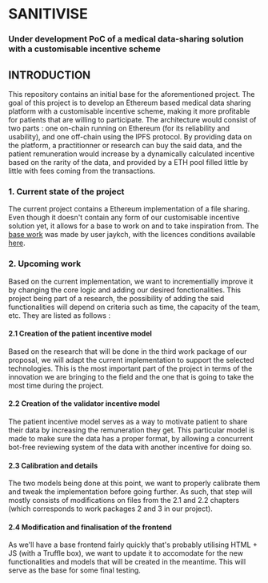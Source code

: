 # SANITIVISE
### Under development PoC of a medical data-sharing solution with a customisable incentive scheme

<h2>INTRODUCTION</h2>
This repository contains an initial base for the aforementioned project.
The goal of this project is to develop an Ethereum based medical data sharing platform with a customisable incentive scheme, making it more profitable for patients that are willing to participate.
The architecture would consist of two parts : one on-chain running on Ethereum (for its reliability and usability), and one off-chain using the IPFS protocol.
By providing data on the platform, a practitionner or research can buy the said data, and the patient remuneration would increase by a dynamically calculated incentive based on the rarity of the data, and provided by a ETH pool filled little by little with fees coming from the transactions.

<h3>1. Current state of the project</h3>
The current project contains a Ethereum implementation of a file sharing. 
Even though it doesn't contain any form of our customisable incentive solution yet, it allows for a base to work on and to take inspiration from.
The <a href="https://github.com/saren-io/ethereum-data-share">base work</a> was made by user jaykch, with the licences conditions available <a href="https://github.com/jaykch/ethereum-file-share/blob/master/LICENSE">here</a>.

<h3>2. Upcoming work</h3>
Based on the current implementation, we want to incrementially improve it by changing the core logic and adding our desired fonctionalities. 
This project being part of a research, the possibility of adding the said functionalities will depend on criteria such as time, the capacity of the team, etc.
They are listed as follows : 

<h4>2.1 Creation of the patient incentive model</h4>
Based on the research that will be done in the third work package of our proposal, we will adapt the current implementation to support the selected technologies.
This is the most important part of the project in terms of the innovation we are bringing to the field and the one that is going to take the most time during the project.

<h4>2.2 Creation of the validator incentive model</h4>
The patient incentive model serves as a way to motivate patient to share their data by increasing the remuneration they get. 
This particular model is made to make sure the data has a proper format, by allowing a concurrent bot-free reviewing system of the data with another incentive for doing so.

<h4>2.3 Calibration and details</h4>
The two models being done at this point, we want to properly calibrate them and tweak the implementation before going further. As such, that step will mostly consists of modifications on files from the 2.1 and 2.2 chapters (which corresponds to work packages 2 and 3 in our project).

<h4>2.4 Modification and finalisation of the frontend</h4>
As we'll have a base frontend fairly quickly that's probably utilising HTML + JS (with a Truffle box), we want to update it to accomodate for the new functionalities and models that will be created in the meantime. This will serve as the base for some final testing.
